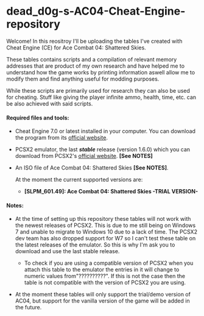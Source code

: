 # dead_d0g-s-AC04-Cheat-Engine-repository

Welcome! In this reositroy I'll be uploading the tables I've created with Cheat Engine (CE) for Ace Combat 04: Shattered Skies.

These tables contains scripts and a compilation of relevant memory addresses that are product of my own research and have helped me to understand how the game works by printing information aswell allow me to modify them and find anything useful for modding purposes.

While these scripts are primarily used for research they can also be used for cheating. Stuff like giving the player infinite ammo, health, time, etc. can be also achieved with said scripts.

#### Required files and tools:

- Cheat Engine 7.0 or latest installed in your computer. You can download the program from its [official website](https://www.cheatengine.org/).

- PCSX2 emulator, the last **_stable_** release (version 1.6.0) which you can download from PCSX2's [official website](https://pcsx2.net/downloads/). **[See NOTES]**

- An ISO file of Ace Combat 04: Shattered Skies **[See NOTES]**.

  At the moment the current supported versions are:
  - **[SLPM_601.49]: Ace Combat 04: Shattered Skies -TRIAL VERSION-**

#### Notes:

- At the time of setting up this repository these tables will not work with the newest releases of PCSX2. This is due to me still being on Windows 7 and unable to migrate to Windows 10 due to a lack of time. The PCSX2 dev team has also dropped support for W7 so I can't test these table on the latest releases of the emulator. So this is why I'm ask you to download and use the last stable release.
  - To check if you are using a compatible version of PCSX2 when you attach this table to the emulator the entries in it will change to numeric values from"??????????". If this is not the case then the table is not compatible with the version  of PCSX2 you are using.
 
 - At the moment these tables will only support the trial/demo version of AC04, but support for the vanilla version of the game will be added in the future.
